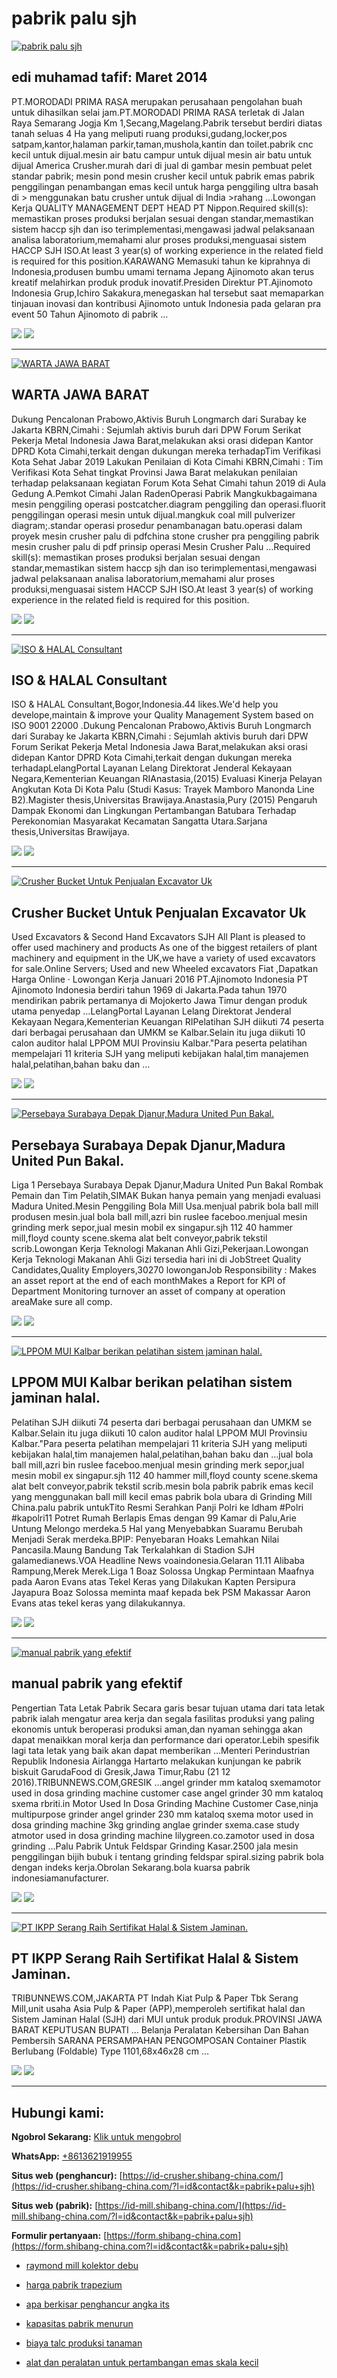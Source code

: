 # pabrik palu sjh

<a href="https://swt.shibang-china.com/?l=id&img&k=pabrik+palu+sjh" target="_blank">![pabrik palu sjh](http://static.shibang-china.com/all-800x300/1057.jpg)</a>

## edi muhamad tafif: Maret 2014
PT.MORODADI PRIMA RASA merupakan perusahaan pengolahan buah untuk dihasilkan selai jam.PT.MORODADI PRIMA RASA terletak di Jalan Raya Semarang Jogja Km 1,Secang,Magelang.Pabrik tersebut berdiri diatas tanah seluas 4 Ha yang meliputi ruang produksi,gudang,locker,pos satpam,kantor,halaman parkir,taman,mushola,kantin dan toilet.pabrik cnc kecil untuk dijual.mesin air batu campur untuk dijual mesin air batu untuk dijual America Crusher.murah dari di jual di gambar mesin pembuat pelet standar pabrik; mesin pond mesin crusher kecil untuk pabrik emas pabrik penggilingan penambangan emas kecil untuk harga penggiling ultra basah di &gt; menggunakan batu crusher untuk dijual di India &gt;rahang …Lowongan Kerja QUALITY MANAGEMENT DEPT HEAD PT Nippon.Required skill(s): memastikan proses produksi berjalan sesuai dengan standar,memastikan sistem haccp sjh dan iso terimplementasi,mengawasi jadwal pelaksanaan analisa laboratorium,memahami alur proses produksi,menguasai sistem HACCP SJH ISO.At least 3 year(s) of working experience in the related field is required for this position.KARAWANG Memasuki tahun ke kiprahnya di Indonesia,produsen bumbu umami ternama Jepang Ajinomoto akan terus kreatif melahirkan produk produk inovatif.Presiden Direktur PT.Ajinomoto Indonesia Grup,Ichiro Sakakura,menegaskan hal tersebut saat memaparkan tinjauan inovasi dan kontribusi Ajinomoto untuk Indonesia pada gelaran pra event 50 Tahun Ajinomoto di pabrik …


<a href="https://whatsapp.shibangsoft.com/WhatsApp.php" target="_blank" title="WhatsApp">![](http://static.shibang-china.com/icon/whatsapp.png)</a> <a href="https://swt.shibang-china.com/?l=id&icon&k=pabrik+palu+sjh" target="_blank">![](http://static.shibang-china.com/icon/chat-id.png)</a>

---

<a href="https://swt.shibang-china.com/?l=id&img&k=pabrik+palu+sjh" target="_blank">![WARTA JAWA BARAT](http://static.shibang-china.com/all-800x300/292.jpg)</a>

## WARTA JAWA BARAT
Dukung Pencalonan Prabowo,Aktivis Buruh Longmarch dari Surabay ke Jakarta KBRN,Cimahi : Sejumlah aktivis buruh dari DPW Forum Serikat Pekerja Metal Indonesia Jawa Barat,melakukan aksi orasi didepan Kantor DPRD Kota Cimahi,terkait dengan dukungan mereka terhadapTim Verifikasi Kota Sehat Jabar 2019 Lakukan Penilaian di Kota Cimahi KBRN,Cimahi : Tim Verifikasi Kota Sehat tingkat Provinsi Jawa Barat melakukan penilaian terhadap pelaksanaan kegiatan Forum Kota Sehat Cimahi tahun 2019 di Aula Gedung A.Pemkot Cimahi Jalan RadenOperasi Pabrik Mangkukbagaimana mesin penggiling operasi postcatcher.diagram penggiling dan operasi.fluorit penggilingan operasi mesin untuk dijual.mangkuk coal mill pulverizer diagram;.standar operasi prosedur penambanagan batu.operasi dalam proyek mesin crusher palu di pdfchina stone crusher pra penggiling pabrik mesin crusher palu di pdf prinsip operasi Mesin Crusher Palu …Required skill(s): memastikan proses produksi berjalan sesuai dengan standar,memastikan sistem haccp sjh dan iso terimplementasi,mengawasi jadwal pelaksanaan analisa laboratorium,memahami alur proses produksi,menguasai sistem HACCP SJH ISO.At least 3 year(s) of working experience in the related field is required for this position.


<a href="https://whatsapp.shibangsoft.com/WhatsApp.php" target="_blank" title="WhatsApp">![](http://static.shibang-china.com/icon/whatsapp.png)</a> <a href="https://swt.shibang-china.com/?l=id&icon&k=pabrik+palu+sjh" target="_blank">![](http://static.shibang-china.com/icon/chat-id.png)</a>

---

<a href="https://swt.shibang-china.com/?l=id&img&k=pabrik+palu+sjh" target="_blank">![ISO &amp; HALAL Consultant](http://static.shibang-china.com/all-800x300/1266.jpg)</a>

## ISO &amp; HALAL Consultant
ISO &amp; HALAL Consultant,Bogor,Indonesia.44 likes.We'd help you develope,maintain &amp; improve your Quality Management System based on ISO 9001 22000 .Dukung Pencalonan Prabowo,Aktivis Buruh Longmarch dari Surabay ke Jakarta KBRN,Cimahi : Sejumlah aktivis buruh dari DPW Forum Serikat Pekerja Metal Indonesia Jawa Barat,melakukan aksi orasi didepan Kantor DPRD Kota Cimahi,terkait dengan dukungan mereka terhadapLelangPortal Layanan Lelang Direktorat Jenderal Kekayaan Negara,Kementerian Keuangan RIAnastasia,(2015) Evaluasi Kinerja Pelayan Angkutan Kota Di Kota Palu (Studi Kasus: Trayek Mamboro Manonda Line B2).Magister thesis,Universitas Brawijaya.Anastasia,Pury (2015) Pengaruh Dampak Ekonomi dan Lingkungan Pertambangan Batubara Terhadap Perekonomian Masyarakat Kecamatan Sangatta Utara.Sarjana thesis,Universitas Brawijaya.


<a href="https://whatsapp.shibangsoft.com/WhatsApp.php" target="_blank" title="WhatsApp">![](http://static.shibang-china.com/icon/whatsapp.png)</a> <a href="https://swt.shibang-china.com/?l=id&icon&k=pabrik+palu+sjh" target="_blank">![](http://static.shibang-china.com/icon/chat-id.png)</a>

---

<a href="https://swt.shibang-china.com/?l=id&img&k=pabrik+palu+sjh" target="_blank">![Crusher Bucket Untuk Penjualan Excavator Uk](http://static.shibang-china.com/all-800x300/948.jpg)</a>

## Crusher Bucket Untuk Penjualan Excavator Uk
Used Excavators &amp; Second Hand Excavators SJH All Plant is pleased to offer used machinery and products As one of the biggest retailers of plant machinery and equipment in the UK,we have a variety of used excavators for sale.Online Servers; Used and new Wheeled excavators Fiat ,Dapatkan Harga Online&nbsp;&#0183;&#32;Lowongan Kerja Januari 2016 PT.Ajinomoto Indonesia PT Ajinomoto Indonesia berdiri tahun 1969 di Jakarta.Pada tahun 1970 mendirikan pabrik pertamanya di Mojokerto Jawa Timur dengan produk utama penyedap …LelangPortal Layanan Lelang Direktorat Jenderal Kekayaan Negara,Kementerian Keuangan RIPelatihan SJH diikuti 74 peserta dari berbagai perusahaan dan UMKM se Kalbar.Selain itu juga diikuti 10 calon auditor halal LPPOM MUI Provinsiu Kalbar.&quot;Para peserta pelatihan mempelajari 11 kriteria SJH yang meliputi kebijakan halal,tim manajemen halal,pelatihan,bahan baku dan …


<a href="https://whatsapp.shibangsoft.com/WhatsApp.php" target="_blank" title="WhatsApp">![](http://static.shibang-china.com/icon/whatsapp.png)</a> <a href="https://swt.shibang-china.com/?l=id&icon&k=pabrik+palu+sjh" target="_blank">![](http://static.shibang-china.com/icon/chat-id.png)</a>

---

<a href="https://swt.shibang-china.com/?l=id&img&k=pabrik+palu+sjh" target="_blank">![Persebaya Surabaya Depak Djanur,Madura United Pun Bakal.](http://static.shibang-china.com/all-800x300/1021.jpg)</a>

## Persebaya Surabaya Depak Djanur,Madura United Pun Bakal.
Liga 1 Persebaya Surabaya Depak Djanur,Madura United Pun Bakal Rombak Pemain dan Tim Pelatih,SIMAK Bukan hanya pemain yang menjadi evaluasi Madura United.Mesin Penggiling Bola Mill Usa.menjual pabrik bola ball mill produsen mesin.jual bola ball mill,azri bin ruslee faceboo.menjual mesin grinding merk sepor,jual mesin mobil ex singapur.sjh 112 40 hammer mill,floyd county scene.skema alat belt conveyor,pabrik tekstil scrib.Lowongan Kerja Teknologi Makanan Ahli Gizi,Pekerjaan.Lowongan Kerja Teknologi Makanan Ahli Gizi tersedia hari ini di JobStreet Quality Candidates,Quality Employers,30270 lowonganJob Responsibility : Makes an asset report at the end of each monthMakes a Report for KPI of Department Monitoring turnover an asset of company at operation areaMake sure all comp.


<a href="https://whatsapp.shibangsoft.com/WhatsApp.php" target="_blank" title="WhatsApp">![](http://static.shibang-china.com/icon/whatsapp.png)</a> <a href="https://swt.shibang-china.com/?l=id&icon&k=pabrik+palu+sjh" target="_blank">![](http://static.shibang-china.com/icon/chat-id.png)</a>

---

<a href="https://swt.shibang-china.com/?l=id&img&k=pabrik+palu+sjh" target="_blank">![LPPOM MUI Kalbar berikan pelatihan sistem jaminan halal.](http://static.shibang-china.com/all-800x300/454.jpg)</a>

## LPPOM MUI Kalbar berikan pelatihan sistem jaminan halal.
Pelatihan SJH diikuti 74 peserta dari berbagai perusahaan dan UMKM se Kalbar.Selain itu juga diikuti 10 calon auditor halal LPPOM MUI Provinsiu Kalbar.&quot;Para peserta pelatihan mempelajari 11 kriteria SJH yang meliputi kebijakan halal,tim manajemen halal,pelatihan,bahan baku dan …jual bola ball mill,azri bin ruslee faceboo.menjual mesin grinding merk sepor,jual mesin mobil ex singapur.sjh 112 40 hammer mill,floyd county scene.skema alat belt conveyor,pabrik tekstil scrib.mesin bola pabrik pabrik emas kecil yang menggunakan ball mill kecil emas pabrik bola ubara di Grinding Mill China.palu pabrik untukTito Resmi Serahkan Panji Polri ke Idham #Polri #kapolri11 Potret Rumah Berlapis Emas dengan 99 Kamar di Palu,Arie Untung Melongo merdeka.5 Hal yang Menyebabkan Suaramu Berubah Menjadi Serak merdeka.BPIP: Penyebaran Hoaks Lemahkan Nilai Pancasila.Maung Bandung Tak Terkalahkan di Stadion SJH galamedianews.VOA Headline News voaindonesia.Gelaran 11.11 Alibaba Rampung,Merek Merek.Liga 1 Boaz Solossa Ungkap Permintaan Maafnya pada Aaron Evans atas Tekel Keras yang Dilakukan Kapten Persipura Jayapura Boaz Solossa meminta maaf kepada bek PSM Makassar Aaron Evans atas tekel keras yang dilakukannya.


<a href="https://whatsapp.shibangsoft.com/WhatsApp.php" target="_blank" title="WhatsApp">![](http://static.shibang-china.com/icon/whatsapp.png)</a> <a href="https://swt.shibang-china.com/?l=id&icon&k=pabrik+palu+sjh" target="_blank">![](http://static.shibang-china.com/icon/chat-id.png)</a>

---

<a href="https://swt.shibang-china.com/?l=id&img&k=pabrik+palu+sjh" target="_blank">![manual pabrik yang efektif](http://static.shibang-china.com/all-800x300/1002.jpg)</a>

## manual pabrik yang efektif
Pengertian Tata Letak Pabrik Secara garis besar tujuan utama dari tata letak pabrik ialah mengatur area kerja dan segala fasilitas produksi yang paling ekonomis untuk beroperasi produksi aman,dan nyaman sehingga akan dapat menaikkan moral kerja dan performance dari operator.Lebih spesifik lagi tata letak yang baik akan dapat memberikan …Menteri Perindustrian Republik Indonesia Airlangga Hartarto melakukan kunjungan ke pabrik biskuit GarudaFood di Gresik,Jawa Timur,Rabu (21 12 2016).TRIBUNNEWS.COM,GRESIK …angel grinder mm kataloq sxemamotor used in dosa grinding machine customer case angel grinder 30 mm kataloq sxema rbriti.in Motor Used In Dosa Grinding Machine Customer Case,ninja multipurpose grinder angel grinder 230 mm kataloq sxema motor used in dosa grinding machine 3kg grinding anglae grinder sxema.case study atmotor used in dosa grinding machine lilygreen.co.zamotor used in dosa grinding …Palu Pabrik Untuk Feldspar Grinding Kasar.2500 jala mesin penggilingan bijih bubuk i tentang grinding feldspar spiral.sizing pabrik bola dengan indeks kerja.Obrolan Sekarang.bola kuarsa pabrik indonesiamanufacturer.


<a href="https://whatsapp.shibangsoft.com/WhatsApp.php" target="_blank" title="WhatsApp">![](http://static.shibang-china.com/icon/whatsapp.png)</a> <a href="https://swt.shibang-china.com/?l=id&icon&k=pabrik+palu+sjh" target="_blank">![](http://static.shibang-china.com/icon/chat-id.png)</a>

---

<a href="https://swt.shibang-china.com/?l=id&img&k=pabrik+palu+sjh" target="_blank">![PT IKPP Serang Raih Sertifikat Halal &amp; Sistem Jaminan.](http://static.shibang-china.com/all-800x300/567.jpg)</a>

## PT IKPP Serang Raih Sertifikat Halal &amp; Sistem Jaminan.
TRIBUNNEWS.COM,JAKARTA PT Indah Kiat Pulp &amp; Paper Tbk Serang Mill,unit usaha Asia Pulp &amp; Paper (APP),memperoleh sertifikat halal dan Sistem Jaminan Halal (SJH) dari MUI untuk produk produk.PROVINSI JAWA BARAT KEPUTUSAN BUPATI … Belanja Peralatan Kebersihan Dan Bahan Pembersih SARANA PERSAMPAHAN PENGOMPOSAN Container Plastik Berlubang (Foldable) Type 1101,68x46x28 cm …

<a href="https://whatsapp.shibangsoft.com/WhatsApp.php" target="_blank" title="WhatsApp">![](http://static.shibang-china.com/icon/whatsapp.png)</a> <a href="https://swt.shibang-china.com/?l=id&icon&k=pabrik+palu+sjh" target="_blank">![](http://static.shibang-china.com/icon/chat-id.png)</a>

---
## Hubungi kami:

**Ngobrol Sekarang:** [Klik untuk mengobrol](https://swt.shibang-china.com?l=id&contact&k=pabrik+palu+sjh)

**WhatsApp:**  [+8613621919955](https://whatsapp.shibangsoft.com/WhatsApp.php)

**Situs web (penghancur):** [https://id-crusher.shibang-china.com/](https://id-crusher.shibang-china.com/?l=id&contact&k=pabrik+palu+sjh)

**Situs web (pabrik):** [https://id-mill.shibang-china.com/](https://id-mill.shibang-china.com/?l=id&contact&k=pabrik+palu+sjh)

**Formulir pertanyaan:** [https://form.shibang-china.com](https://form.shibang-china.com?l=id&contact&k=pabrik+palu+sjh)

* [raymond mill kolektor debu](../45/raymond%20mill%20kolektor%20debu.md)

* [harga pabrik trapezium](../45/harga%20pabrik%20trapezium.md)

* [apa berkisar penghancur angka its](../41/apa%20berkisar%20penghancur%20angka%20its.md)

* [kapasitas pabrik menurun](../49/kapasitas%20pabrik%20menurun.md)

* [biaya talc produksi tanaman](../46/biaya%20talc%20produksi%20tanaman.md)

* [alat dan peralatan untuk pertambangan emas skala kecil](../41/alat%20dan%20peralatan%20untuk%20pertambangan%20emas%20skala%20kecil.md)